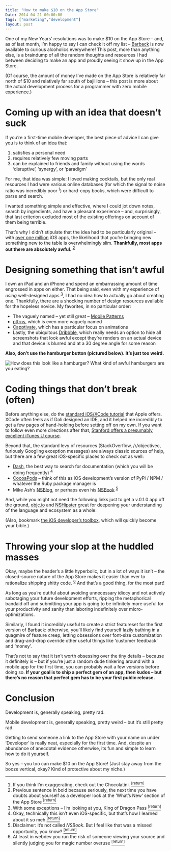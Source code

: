```yaml
---
title: "How to make $10 on the App Store"
Date: 2014-04-21 00:00:00
Tags: ["marketing","development"]
layout: post
---
```


<p>One of my New Years’ resolutions was to make $10 on the App Store – and, as of last month, I’m happy to say I can check it off my list – <a href="http://getbarback.com">Barback</a> is now available to curious alcoholics everywhere!  This post, more than anything else, is a braindump of all the random thoughts and resources I had between deciding to make an app and proudly seeing it show up in the App Store.</p>


<p>(Of course, the amount of money I’ve made on the App Store is relatively far north of $10 and relatively far south of bajillions – this post is more about the actual development process for a programmer with zero mobile experience.)</p>


<h1 id="coming-up-with-an-idea-that-doesn-t-suck">Coming up with an idea that doesn’t suck</h1>


<p>If you’re a first-time mobile developer, the best piece of advice I can give you is to think of an idea that:</p>


<ol>
<li>satisfies a personal need</li>
<li>requires relatively few moving parts</li>
<li>can be explained to friends and family without using the words ‘disruptive’, ‘synergy’, or ‘paradigm’</li>
</ol>


<p>For me, that idea was simple: I loved making cocktails, but the only real resources I had were various online databases (for which the signal to noise ratio was incredibly poor <sup class="footnote-ref" id="fnref:1"><a href="#fn:1" rel="footnote">1</a></sup>) or hard-copy books, which were difficult to parse and search.</p>


<p>I wanted something simple and effective, where I could jot down notes, search by ingredients, and have a pleasant experience – and, surprisingly, that last criterion excluded most of the existing offerings on account of them being terrible.</p>


<p>That’s why I didn’t stipulate that the idea had to be particularly original – with <a href="http://www.theverge.com/2013/10/22/4866302/apple-announces-1-million-apps-in-the-app-store">over one million</a> iOS apps, the likelihood that you’re bringing new something new to the table is overwhelmingly slim.  <strong>Thankfully, most apps out there are absolutely awful.</strong> <sup class="footnote-ref" id="fnref:2"><a href="#fn:2" rel="footnote">2</a></sup></p>


<h1 id="designing-something-that-isn-t-awful">Designing something that isn’t awful</h1>


<p>I own an iPad and an iPhone and spend an embarrassing amount of time engrossed in apps on either.  That being said, even with my experience of <em>using</em> well-designed apps <sup class="footnote-ref" id="fnref:3"><a href="#fn:3" rel="footnote">3</a></sup>, I had no idea how to actually go about creating one.  Thankfully, there are a shocking number of design resources available for the hopeless novice.  My favorites, in no particular order:</p>


<ul>
<li>The vaguely named – yet still great – <a href="http://www.mobile-patterns.com/">Mobile Patterns</a></li>
<li><a href="http://pttrns.com/">pttrns</a>, which is even more vaguely named</li>
<li><a href="http://capptivate.co/">Capptivate</a>, which has a particular focus on animations</li>
<li>Lastly, the ubiquitous <a href="http://www.dribbble.com/search?q=ios">Dribbble</a>, which really needs an option to hide all screenshots that look awful except they’re renders on an actual device and that device is blurred and at a 30 degree angle for some reason</li>
</ul>


<p><strong>Also, don’t use the hamburger button (pictured below).  It’s just too weird.</strong></p>


<p><img alt="How does this look like a hamburger?  What kind of awful hamburgers are you eating?" src="http://mlkshk.com/r/LOQQ"/></p>


<h1 id="coding-things-that-don-t-break-often">Coding things that don’t break (often)</h1>


<p>Before anything else, do the <a href="https://developer.apple.com/library/ios/referencelibrary/GettingStarted/RoadMapiOS/FirstTutorial.html">standard iOS/XCode tutorial</a> that Apple offers.  XCode often feels as if Dali designed an IDE, and it helped me incredibly to get a few pages of hand-holding before setting off on my own.  If you want to follow even more directions after that, <a href="http://online.stanford.edu/course/developing-ios7-apps-fall-2013?utm_source=email-broadcast&amp;utm_medium=email-click&amp;utm_campaign=december-mailer-2013">Stanford offers a presumably excellent iTunes U course</a>.</p>


<p>Beyond that, the standard levy of resources (StackOverflow, /r/objectivec, furiously Googling exception messages) are always classic sources of help, but there are a few great iOS-specific places to check out as well:</p>


<ul>
<li><a href="https://itunes.apple.com/app/dash-docs-snippets/id458034879?mt=12">Dash</a>, the best way to search for documentation (which you will be doing frequently) <sup class="footnote-ref" id="fnref:4"><a href="#fn:4" rel="footnote">4</a></sup></li>
<li><a href="http://cocoapods.org/">CocoaPods</a> – think of this as iOS development’s version of PyPi / NPM / whatever the Ruby package manager is</li>
<li>Mike Ash’s <a href="https://mikeash.com/pyblog/">NSBlog</a>, or perhaps even his <a href="https://mikeash.com/book.html">NSBook</a> <sup class="footnote-ref" id="fnref:6"><a href="#fn:6" rel="footnote">5</a></sup></li>
</ul>


<p>And, while you might not need the following links just to get a v.0.1.0 app off the ground, <a href="http://www.objc.io/">objc.io</a> and <a href="http://nshipster.com/">NSHipster</a> great for deepening your understanding of the language and ecosystem as a whole:</p>


<p>(Also, bookmark <a href="http://benscheirman.com/2013/08/the-ios-developers-toolbelt/">the iOS developer’s toolbox</a>, which will quickly become your bible.)</p>


<h1 id="throwing-your-slop-at-the-huddled-masses">Throwing your slop at the huddled masses</h1>


<p>Okay, maybe the header’s a little hyperbolic, but in a lot of ways it isn’t – the closed-source nature of the App Store makes it easier than ever to rationalize shipping shitty code.  <sup class="footnote-ref" id="fnref:5"><a href="#fn:5" rel="footnote">6</a></sup>  And that’s a good thing, for the most part!</p>


<p>As long as you’re dutiful about avoiding unnecessary idiocy and not actively sabotaging your future development efforts, ripping the metaphorical bandaid off and submitting your app is going to be infinitely more useful for your productivity and sanity than laboring indefinitely over micro-optimizations.</p>


<p>Similarly, I found it incredibly useful to create a strict featureset for the first version of Barback: otherwise, you’ll likely find yourself lazily bathing in a quagmire of feature creep, letting obsessions over font-size customization and drag-and-drop override other useful things like ‘customer feedback’ and ‘money’.</p>


<p>That’s not to say that it isn’t worth obsessing over the tiny details – because it definitely is – but if you’re just a random dude tinkering around with a mobile app for the first time, you can probably wait a few versions before doing so.  <strong>If your goal is to ship a perfect gem of an app, then kudos – but there’s no reason that perfect gem has to be your first public release.</strong></p>


<h1 id="conclusion">Conclusion</h1>


<p>Development is, generally speaking, pretty rad.</p>


<p>Mobile development is, generally speaking, pretty weird – but it’s still pretty rad.</p>


<p>Getting to send someone a link to the App Store with your name on under ‘Developer’ is really neat, especially for the first time.  And, despite an abundance of anecdotal evidence otherwise, its fun and simple to learn how to do it yourself.</p>


<p>So yes – you too can make $10 on the App Store!  (Just stay away from the booze vertical, okay?  Kind of protective about my niche.)</p>


<div class="footnotes">
<hr/>
<ol>
<li id="fn:1">If you think I’m exaggerating, check out the Chocolatini.
 <a class="footnote-return" href="#fnref:1"><sup>[return]</sup></a></li>
<li id="fn:2">Previous sentence in bold because seriously, the next time you have doubts about yourself as a developer look at the ‘What’s New’ section of the App Store
 <a class="footnote-return" href="#fnref:2"><sup>[return]</sup></a></li>
<li id="fn:3">With some exceptions – I’m looking at you, King of Dragon Pass
 <a class="footnote-return" href="#fnref:3"><sup>[return]</sup></a></li>
<li id="fn:4">Okay, technically this isn’t even iOS-specific, but that’s how I learned about it so meh
 <a class="footnote-return" href="#fnref:4"><sup>[return]</sup></a></li>
<li id="fn:6">Disclaimer: it’s not called <em>NSBook</em>.  But I feel like that was a missed opportunity, you know?
 <a class="footnote-return" href="#fnref:6"><sup>[return]</sup></a></li>
<li id="fn:5">At least in webdev you run the risk of someone viewing your source and silently judging you for magic number overuse
 <a class="footnote-return" href="#fnref:5"><sup>[return]</sup></a></li>
</ol>
</div>
	